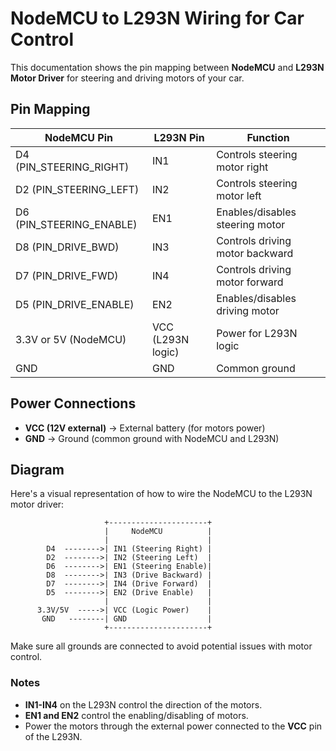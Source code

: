 # NodeMCU to L293N Wiring for Car Control

This documentation shows the pin mapping between **NodeMCU** and **L293N Motor Driver** for steering and driving motors of your car.

## Pin Mapping

| **NodeMCU Pin**          | **L293N Pin**     | **Function**                    |
| ------------------------ | ----------------- | ------------------------------- |
| D4 (PIN_STEERING_RIGHT)  | IN1               | Controls steering motor right   |
| D2 (PIN_STEERING_LEFT)   | IN2               | Controls steering motor left    |
| D6 (PIN_STEERING_ENABLE) | EN1               | Enables/disables steering motor |
| D8 (PIN_DRIVE_BWD)       | IN3               | Controls driving motor backward |
| D7 (PIN_DRIVE_FWD)       | IN4               | Controls driving motor forward  |
| D5 (PIN_DRIVE_ENABLE)    | EN2               | Enables/disables driving motor  |
| 3.3V or 5V (NodeMCU)     | VCC (L293N logic) | Power for L293N logic           |
| GND                      | GND               | Common ground                   |

## Power Connections

- **VCC (12V external)** → External battery (for motors power)
- **GND** → Ground (common ground with NodeMCU and L293N)

## Diagram

Here's a visual representation of how to wire the NodeMCU to the L293N motor driver:

                         +----------------------+
                         |     NodeMCU          |
                         |                      |
            D4  -------->| IN1 (Steering Right) |
            D2  -------->| IN2 (Steering Left)  |
            D6  -------->| EN1 (Steering Enable)|
            D8  -------->| IN3 (Drive Backward) |
            D7  -------->| IN4 (Drive Forward)  |
            D5  -------->| EN2 (Drive Enable)   |
                         |                      |
          3.3V/5V  ----->| VCC (Logic Power)    |
           GND   --------| GND                  |
                         +----------------------+

Make sure all grounds are connected to avoid potential issues with motor control.

### Notes

- **IN1-IN4** on the L293N control the direction of the motors.
- **EN1 and EN2** control the enabling/disabling of motors.
- Power the motors through the external power connected to the **VCC** pin of the L293N.
